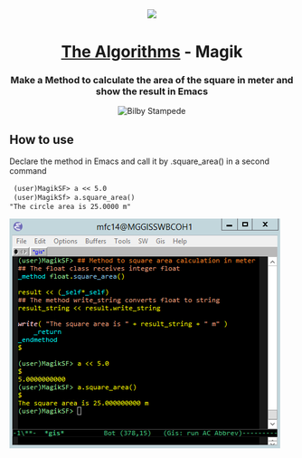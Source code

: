 
<div align="center">
<!-- Title: -->
  <a href="https://github.com/Mateus2314/Magik_Smallworld_the_Algorithms">
    <img src="https://siamz.gallerycdn.vsassets.io/extensions/siamz/smallworld-magik/1.5.2/1573561363325/Microsoft.VisualStudio.Services.Icons.Default" height="100">
  </a>
  <h1><a href="https://github.com/Mateus2314/Magik_Smallworld_the_Algorithms">The Algorithms</a> - Magik</h1>

  
  
<!-- Short description: -->
  <h3>Make a Method to calculate the area of the square in meter and show the result in Emacs</h3>

  ![Bilby Stampede](https://www.onlinemath4all.com/images/introductiontoPCA1.png)
</div>

## How to use

Declare the method in Emacs and call it by .square_area() in a second command

```magik
 (user)MagikSF> a << 5.0
 (user)MagikSf> a.square_area()
"The circle area is 25.0000 m"
 ```

![Bilby Stampede](https://github.com/Mateus2314/Magik_Smallworld_the_Algorithms/blob/main/Basic_sequential_structure/Exercise_with_method/square_area/picture/square_area_picture.png)

<!-- ## Getting Started

Open Source resource for learning object-oriented programming language with Magik on SmallWorld. #Magik_Smallworld_the_Algorithms

Read through our [Contribution Guidelines](CONTRIBUTING.md) before you contribute.

## Community Channels

We're on [Discord](https://discord.gg/c7MnfGFGa6) and [Gitter](https://gitter.im/TheAlgorithms)! Community channels are great for you to ask questions and get help. Please join us!

## List of Algorithms

See our [directory](DIRECTORY.md) for easier navigation and better overview of the project.
-->
